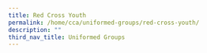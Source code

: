 ```yaml
---
title: Red Cross Youth
permalink: /home/cca/uniformed-groups/red-cross-youth/
description: ""
third_nav_title: Uniformed Groups
---
```

